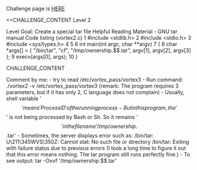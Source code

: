 Challenge page is <a href="http://www.overthewire.org/wargames/vortex/vortex2.shtml">HERE</a>

<<CHALLENGE_CONTENT
Level 2

Level Goal:
Create a special tar file
Helpful Reading Material
	- GNU tar manual
Code listing (vortex2.c)
	 1 #include <stdlib.h>
	 2 #include <stdio.h>
	 3 #include <sys/types.h>
	 4 
	 5 
	 6 int main(int argc, char **argv)
	 7 {
	 8         char *args[] = { "/bin/tar", "cf", "/tmp/ownership.$$.tar", argv[1], argv[2], argv[3] };
	 9         execv(args[0], args);
	10 }

CHALLENGE_CONTENT

Comment by me:
	- try to read /etc/vortex_pass/vortex3
	- Run command: 
		./vortex2 -v /etc/vortex_pass/vortex3 
		(remark: The program requires 3 parameters, but if it has only 2, C language does not complain)
	- Usually, shell variable '$$' means 'Process ID' of the running process
	- But in this program, the '$$' is not being processed by Bash or Sh. So it remains '$$' in the file name '/tmp/ownership.$$.tar'
	- Sometimes, the server displays error such as:
		/bin/tar: U\211\345WVS\350Z: Cannot stat: No such file or directory
		/bin/tar: Exiting with failure status due to previous errors
		(I took a long time to figure it out that this error means nothing. The tar program still runs perfectly fine.)
	- To see output:
		tar -Oxvf '/tmp/ownership.$$.tar'
